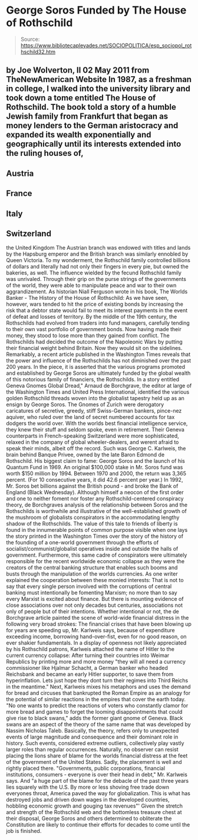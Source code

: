 # George Soros Funded by The House of Rothschild

> Source: https://www.bibliotecapleyades.net/SOCIOPOLITICA/esp_sociopol_rothschild32.htm

by Joe Wolverton, II
02 May 2011
from
TheNewAmerican Website
In 1987, as a freshman in college, I walked into
the university library and took down a tome entitled The House of
Rothschild.
The book told a story of a humble Jewish family
from Frankfurt that began as money lenders to the German aristocracy and
expanded its wealth exponentially and geographically until its interests
extended into the ruling houses of,
-
Austria
-
France
-
Italy
-
Switzerland
-
the United Kingdom
The Austrian branch was endowed with titles and
lands by the Hapsburg emperor and the British branch was similarly ennobled
by Queen Victoria.
To my wonderment,
the Rothschild family controlled billions
of dollars and literally had not only their fingers in every pie, but owned
the bakeries, as well.
The influence wielded by the fecund Rothschild family was unrivaled. Through
their grip on the purse strings of the governments of the world, they were
able to manipulate peace and war to their own aggrandizement.
As historian Niall Ferguson wrote in his
book,
The Worlds Banker - The History of the House of
Rothschild:
As we have seen, however, wars tended to hit
the price of existing bonds by increasing the risk that a debtor state
would fail to meet its interest payments in the event of defeat and
losses of territory.
By the middle of the 19th
century, the Rothschilds had evolved from traders into fund managers,
carefully tending to their own vast portfolio of government bonds. Now
having made their money, they stood to lose more than they gained from
conflict.
The Rothschilds had decided the outcome of
the Napoleonic Wars by putting their financial weight behind Britain.
Now they would sit on the sidelines.
Remarkably, a
recent article published in the
Washington Times reveals that the power and influence of the Rothschilds
has not diminished over the past 200 years.
In the piece, it is asserted that the various
programs promoted and established by George Soros are ultimately funded by
the global wealth of this notorious family of financiers, the Rothschilds.
In a story entitled Geneva
Gnomes Global Dread," Arnaud de Borchgrave, the editor at
large of the Washington Times and United Press International,
identified the various golden Rothschild threads woven into the globalist
tapestry held up as an ensign by
George Soros.
The Gnomes of Zurich were derogatory
caricatures of secretive, greedy, stiff Swiss-German bankers, pince-nez
aquiver, who ruled over the land of secret numbered accounts for tax
dodgers the world over.
With the worlds best financial intelligence
service, they knew their stuff and seldom spoke, even in retirement.
Their Geneva counterparts in French-speaking Switzerland were more
sophisticated, relaxed in the company of global wheeler-dealers, and
werent afraid to speak their minds, albeit off the record.
Such was George C. Karlweis, the brain
behind Banque Privee, owned by the late Baron Edmond de Rothschild. His
biggest claim to fame: George Soros and the launch of his Quantum Fund
in 1969.
An original $100,000 stake in Mr. Soros fund was worth $150 million by
1994. Between 1970 and 2000, the return was 3,365 percent. (For 10
consecutive years, it did 42.6 percent per year.) In 1992, Mr. Soros bet
billions against the British pound - and broke the Bank of England (Black
Wednesday).
Although himself a neocon of the first order and
one to neither foment nor foster any Rothschild-centered conspiracy theory,
de Borchgraves analysis of the relationship between Soros and the
Rothschilds is worthwhile and illustrative of the well-established
growth of the mushroom of globalists conspirators in the accommodating
lengthy shadow of the Rothschilds.
The value of this tale to friends of liberty is found in the innumerable
points of common purpose visible when one lays the story printed in the
Washington Times over the story of the history of the founding of a
one-world government through the efforts of socialist/communist/globalist
operatives inside and outside the halls of government.
Furthermore, this same cadre of conspirators were ultimately responsible for
the
recent worldwide economic collapse as they were the creators of
the central banking structure that enables such booms and busts through the
manipulation of the worlds currencies.
As one writer
explained the cooperation between these
monied interests:
That is not to say that every single person
involved with the corruptions of central banking must intentionally be
fomenting Marxism; no more than to say every Marxist is excited about
finance.
But there is mounting evidence of close
associations over not only decades but centuries, associations not only
of people but of their intentions.
Whether intentional or not, the de Borchgrave
article painted the scene of world-wide financial distress in the following
very broad strokes:
The financial crises that have been blowing
up for years are speeding up, Mr. Karlweis says, because of expenditure
exceeding income, borrowing hand-over-fist, even for no good reason, on
ever shakier fundamentals.
In a display of openness not likely appreciated
by his Rothschild patrons, Karlweis attached the name of Hitler to
the current currency collapse:
After turning their countries into Weimar
Republics by printing more and more money "they will all need a currency
commissioner like Hjalmar Schacht, a German banker who headed
Reichsbank and became an early Hitler supporter, to save them from
hyperinflation. Lets just hope they dont turn their regimes into Third
Reichs in the meantime."
Next, Karlweis mixes his metaphors and uses the
demand for bread and circuses that bankrupted the Roman Empire as an analogy
for the potential of similar reactions in the empires that cover the earth
today.
"No one wants to predict the reactions of
voters who constantly clamor for more bread and games to forget the
looming disappointments that could give rise to black swans," adds the
former giant gnome of Geneva.
Black swans are an aspect of the theory of
the same name that was developed by Nassim Nicholas Taleb.
Basically, the theory,
refers only to unexpected events of large
magnitude and consequence and their dominant role in history. Such
events, considered extreme outliers, collectively play vastly larger
roles than regular occurrences.
Naturally, no observer can resist placing the
lions share of blame for the worlds financial distress at the feet of the
government of the United States.
Sadly, the placement is well and rightly placed
there.
"Governments, public corporations, financial
institutions, consumers - everyone is over their head in debt," Mr.
Karlweis says.
And "a huge part of the blame for the
debacle of the past three years lies squarely with the U.S. By more or
less shoving free trade down everyones throat, America paved the way
for globalization. This is what has destroyed jobs and driven down wages
in the developed countries, hobbling economic growth and gouging tax
revenues"'
Given the stretch and strength of the Rothschild
web and the bottomless treasure chest at their disposal, George Soros and
others determined to obliterate the Constitution are likely to continue
their efforts for decades to come until the job is finished.
